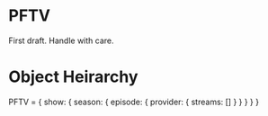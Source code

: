 # PFTV

First draft. Handle with care.

# Object Heirarchy 

PFTV = {
  show: {
    season: {
      episode: {
        provider: {
          streams: []
        }
      }
    }
  }
}
